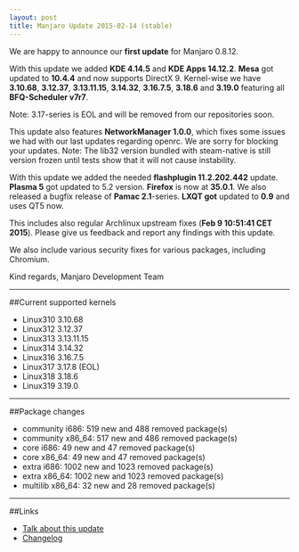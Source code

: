 ```yaml
---
layout: post
title: Manjaro Update 2015-02-14 (stable)
---
```


We are happy to announce our **first update** for Manjaro 0.8.12.

With this update we added **KDE 4.14.5** and **KDE Apps 14.12.2**. **Mesa** got updated to **10.4.4** and now supports DirectX 9. Kernel-wise we have **3.10.68**, **3.12.37**, **3.13.11.15**, **3.14.32**, **3.16.7.5**, **3.18.6** and **3.19.0** featuring all **BFQ-Scheduler v7r7**.

Note: 3.17-series is EOL and will be removed from our repositories soon.

This update also features **NetworkManager 1.0.0**, which fixes some issues we had with our last updates regarding openrc. We are sorry for blocking your updates. Note: The lib32 version bundled with steam-native is still version frozen until tests show that it will not cause instability.

With this update we added the needed **flashplugin 11.2.202.442** update. **Plasma 5** got updated to 5.2 version. **Firefox** is now at **35.0.1**. We also released a bugfix release of **Pamac 2.1**-series. **LXQT got** updated to **0.9** and uses QT5 now.

This includes also regular Archlinux upstream fixes (**Feb 9 10:51:41 CET 2015**).
Please give us feedback and report any findings with this update.

We also include various security fixes for various packages, including Chromium.

Kind regards,
Manjaro Development Team

----

##Current supported kernels

* Linux310 3.10.68
* Linux312 3.12.37
* Linux313 3.13.11.15
* Linux314 3.14.32
* Linux316 3.16.7.5
* Linux317 3.17.8 (EOL)
* Linux318 3.18.6
* Linux319 3.19.0

----

##Package changes

* community i686:  519 new and 488 removed package(s)
* community x86_64:  517 new and 486 removed package(s)
* core i686:  49 new and 47 removed package(s)
* core x86_64:  49 new and 47 removed package(s)
* extra i686:  1002 new and 1023 removed package(s)
* extra x86_64:  1002 new and 1023 removed package(s)
* multilib x86_64:  32 new and 28 removed package(s)

----

##Links

* [Talk about this update](https://forum.manjaro.org/index.php?topic=20478.0)
* [Changelog](https://lists.manjaro.org/pipermail/manjaro-packages/Week-of-Mon-20150209/002596.html)
